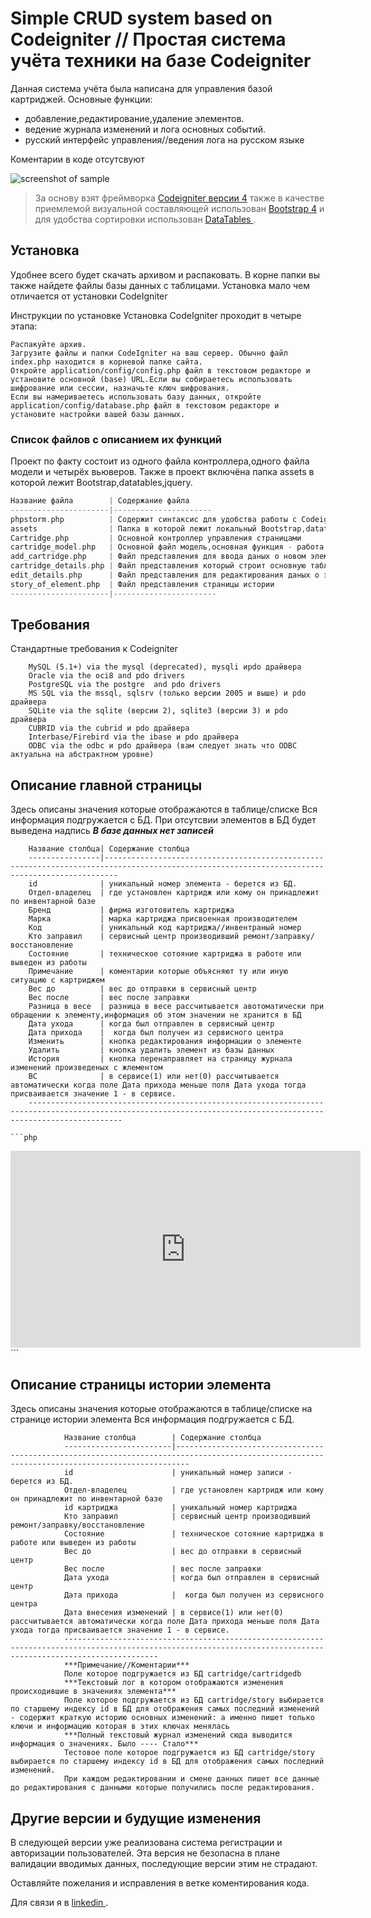 Simple CRUD system based on Codeigniter // Простая система учёта техники на базе Codeigniter 
=============================

Данная система учёта была написана для управления базой картриджей.
Основные функции: 
- добавление,редактирование,удаление элементов.
- ведение журнала изменений и лога основных событий.
- русский интерфейс управления//ведения лога на русском языке

Коментарии в коде отсутсвуют 

![screenshot of sample](http://forum.norma4.net.ua/photoplog/images/9110/1_Screenshot-2017-10-23___________________.png)

> За основу взят фреймворка  [Codeigniter версии 4](https://codeigniter.com/)
  также в качестве приемлемой визуальной составляющей использован  [Bootstrap 4](http://getbootstrap.com/) и для удобства сортировки использован [DataTables ](https://datatables.net/).

Установка 
------------

Удобнее всего будет скачать архивом и распаковать.
В корне папки вы также найдете файлы базы данных с таблицами.
Установка мало чем отличается от установки CodeIgniter

Инструкции по установке
Установка CodeIgniter проходит в четыре этапа:

    Распакуйте архив.
    Загрузите файлы и папки CodeIgniter на ваш сервер. Обычно файл index.php находится в корневой папке сайта.
    Откройте application/config/config.php файл в текстовом редакторе и установите основной (base) URL.Если вы собираетесь использовать шифрование или сессии, назначьте ключ шифрования.
    Если вы намериваетесь использовать базу данных, откройте application/config/database.php файл в текстовом редакторе и установите настройки вашей базы данных.

### Список файлов с описанием их функций

Проект по факту состоит из одного файла контроллера,одного файла модели и четырёх вьюверов.
Также в проект включёна папка assets в которой лежит Bootstrap,datatables,jquery.


```php
Название файла        | Содержание файла
----------------------|----------------------
phpstorm.php          | Содержит синтаксис для удобства работы с Codeigniter
assets                | Папка в которой лежит локальный Bootstrap,datatables,jquery.
Cartridge.php         | Основной контроллер управления страницами
cartridge_model.php   | Основной файл модель,основная функция - работа с базой данных
add_cartridge.php     | Файл представления для ввода даных о новом элементе
cartridge_details.php | Файл представления который строит основную таблицу с отображением всех элементов
edit_details.php      | Файл представления для редактирования даных о элементе
story_of_element.php  | Файл представления страницы истории
----------------------|-----------------------
```



Требования
------------

Стандартные требования к Codeigniter

        MySQL (5.1+) via the mysql (deprecated), mysqli иpdo драйвера
        Oracle via the oci8 and pdo drivers
        PostgreSQL via the postgre  and pdo drivers
        MS SQL via the mssql, sqlsrv (только версии 2005 и выше) и pdo драйвера
        SQLite via the sqlite (версии 2), sqlite3 (версии 3) и pdo драйвера
        CUBRID via the cubrid и pdo драйвера
        Interbase/Firebird via the ibase и pdo драйвера
        ODBC via the odbc и pdo драйвера (вам следует знать что ODBC актуальна на абстрактном уровне)

Описание главной страницы 
------------

Здесь описаны значения которые отображаются в таблице/списке
Вся информация подгружается с БД.
При отсутсвии элементов в БД будет выведена надпись ***В базе данных нет записей***

       
        Название столбца| Содержание столбца
        ----------------|-----------------------------------------------------------------------------------------------------------------------------------------------
        id              | уникальный номер элемента - берется из БД.
        Отдел-владелец  | где установлен картридж или кому он принадлежит по инвентарной базе
        Бренд           | фирма изготовитель картриджа
        Марка           | марка картриджа присвоенная производителем 	
        Код             | уникальный код картриджа//инвентраный номер
        Кто заправил    | сервисный центр производивший ремонт/заправку/восстановление
        Состояние       | техническое сотояние картриджа в работе или выведен из работы
        Примечание      | коментарии которые объясняют ту или иную ситуацию с картриджем
        Вес до          | вес до отправки в сервисный центр
        Вес после       | вес после заправки 	
        Разница в весе  | разница в весе рассчитывается авотоматически при обращении к элементу,информация об этом значении не хранится в БД
        Дата ухода      | когда был отправлен в сервисный центр 	
        Дата прихода    |  когда был получен из сервисного центра 		
        Изменить        | кнопка редактирования информации о элементе 	
        Удалить         | кнопка удалить элемент из базы данных 	
        История         | кнопка перенаправляет на страницу журнала изменений произведеных с жлементом
        ВС              | в сервисе(1) или нет(0) рассчитывается автоматически когда поле Дата прихода меньше поля Дата ухода тогда присваивается значение 1 - в сервисе.
        -----------------------------------------------------------------------------------------------------------------------------------------------------------------
        
    ```php
<iframe width="560" height="315" src="https://www.youtube.com/embed/K_2Isi3j_Mk?rel=0" frameborder="0" allowfullscreen></iframe>
    ```    
  

Описание страницы истории элемента
------------

Здесь описаны значения которые отображаются в таблице/списке на странице истории  элемента
Вся информация подгружается с БД.

                Название столбца        | Содержание столбца
                ------------------------|-----------------------------------------------------------------------------------------------------------------------------------------------
                id                      | уникальный номер записи - берется из БД.
                Отдел-владелец          | где установлен картридж или кому он принадлежит по инвентарной базе
                id картриджа            | уникальный номер картриджа
                Кто заправил            | сервисный центр производивший ремонт/заправку/восстановление
                Состояние               | техническое сотояние картриджа в работе или выведен из работы
                Вес до                  | вес до отправки в сервисный центр
                Вес после               | вес после заправки 	
                Дата ухода              | когда был отправлен в сервисный центр 	
                Дата прихода            |  когда был получен из сервисного центра 		
                Дата внесения изменений | в сервисе(1) или нет(0) рассчитывается автоматически когда поле Дата прихода меньше поля Дата ухода тогда присваивается значение 1 - в сервисе.
               	-----------------------------------------------------------------------------------------------------------------------------------------------------------------  
               	***Примечание//Коментарии***
               	Поле которое подгружается из БД cartridge/cartridgedb 
               	***Текстовый лог в котором отображаются изменения происходившие в значениях элемента***
               	Поле которое подгружается из БД cartridge/story выбирается по старшему индексу id в БД для отображения самых последний изменений - содержит краткую историю основных изменений: а именно пишет только ключи и информацию которая в этих ключах менялась  
               	***Полный текстовый журнал изменений сюда выводится информация о значениях. Было ---- Стало***
               	Тестовое поле которое подгружается из БД cartridge/story выбирается по старшему индексу id в БД для отображения самых последний изменений.
               	При каждом редактировании и смене данных пишет все данные до редактирования с данными которые получились после редактирования.
               	

Другие версии и будущие изменения
-----------

В следующей версии  уже реализована система регистрации и авторизации пользователей.
Эта версия не безопасна в плане валидации вводимых данных, последующие версии этим не страдают.


Оставляйте пожелания и исправления в ветке коментирования кода.

Для связи я  в  [linkedin ](https://www.linkedin.com/in/сергей-обухов-703426140/).
 
